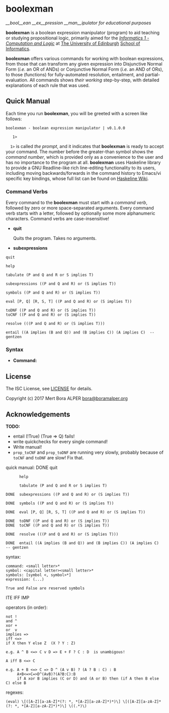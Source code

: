 # boolexman
*__bool__ean __ex__pression __man__ipulator for educational purposes*

__boolexman__ is a boolean expression manipulator (program) to aid teaching
or studying propositional logic, primarily aimed for the [*Informatics 1 -
Computation and Logic*](http://www.inf.ed.ac.uk/teaching/courses/inf1/cl/)
at [The University of Edinburgh](https://www.ed.ac.uk/)
[School of Informatics](http://www.inf.ed.ac.uk/).

__boolexman__ offers various commands for working with boolean expressions,
from those that can transform any given expression into Disjunctive Normal Form
(*i.e.* an OR of ANDs) or Conjunctive Normal Form (*i.e.* an AND of ORs), to
those (functions) for fully-automated resolution, entailment, and
partial-evaluation. All commands shows *their working* step-by-step, with
detailed explanations of each rule that was used.

## Quick Manual
Each time you run __boolexman__, you will be greeted with a screen like follows:

```
boolexman - boolean expression manipulator | v0.1.0.0

   1>
```

`   1> ` is called *the prompt*, and it indicates that __boolexman__ is ready to
accept your command. The number before the greater-than symbol shows the
*command number*, which is provided only as a convenience to the user and has no
importance to the program at all. __boolexman__ uses Haskeline library to
provide a GNU Readline-like rich line-editing functionality to its users,
including moving backwards/forwards in the command history to Emacs/vi specific
key bindings, whose full list can be found on
[Haskeline Wiki](https://github.com/judah/haskeline/wiki/KeyBindings).

### Command Verbs
Every command to the __boolexman__ must start with a *command verb*, followed by
zero or more space-separated arguments. Every command verb starts with a letter,
followed by optionally some more alphanumeric characters. Command verbs are
case-insensitive!

- __quit__

  Quits the program. Takes no arguments.

- __subexpressions__


```
quit

help

tabulate (P and Q and R or S implies T)

subexpressions ((P and Q and R) or (S implies T))

symbols ((P and Q and R) or (S implies T))

eval [P, Q] [R, S, T] ((P and Q and R) or (S implies T))

toDNF ((P and Q and R) or (S implies T))
toCNF ((P and Q and R) or (S implies T))

resolve (((P and Q and R) or (S implies T)))

entail ((A implies (B and Q)) and (B implies C)) (A implies C)  -- gentzen
```

### Syntax

* __Command:__

## License
The ISC License, see [LICENSE](./LICENSE) for details.

Copyright (c) 2017 Mert Bora ALPER <bora@boramalper.org>

## Acknowledgements



__TODO:__
* entail (!True) (True => Q) fails!
* write quickchecks for every single command!
* Write manual!
* `prop_toCNF` and `prop_toDNF` are running very slowly, probably because of
  `toCNF` and `toDNF` are slow! Fix that.

quick manual:
    DONE  quit

          help

          tabulate (P and Q and R or S implies T)

    DONE  subexpressions ((P and Q and R) or (S implies T))

    DONE  symbols ((P and Q and R) or (S implies T))

    DONE  eval [P, Q] [R, S, T] ((P and Q and R) or (S implies T))

    DONE  toDNF ((P and Q and R) or (S implies T))
    DONE  toCNF ((P and Q and R) or (S implies T))

    DONE  resolve (((P and Q and R) or (S implies T)))

    DONE  entail ((A implies (B and Q)) and (B implies C)) (A implies C)  -- gentzen

syntax:

    command: <small letter>*
    symbol: <capital letter><small letter>*
    symbols: [symbol <, symbol>*]
    expression: (...)

    True and False are reserved symbols

ITE
IFF
IMP

operators (in order):

    not !
    and ^
    xor +
    or  v
    implies =>
    iff <=>
    if X then Y else Z  (X ? Y : Z)

    e.g. A ^ B <=> C v D => E + F ? C : D  is unambigous!

    A iff B <=> C

    e.g. A + B <=> C => D ^ (A v B) ? (A ? B : C) : B
         A+B<=>C=>D^(AvB)?(A?B:C):B
         if A xor B implies (C or D) and (A or B) then (if A then B else C) else B

regexes:

    (eval) \[([A-Z][a-zA-Z]*(?: *, *[A-Z][a-zA-Z]*)*)\] \[([A-Z][a-zA-Z]*(?: *, *[A-Z][a-zA-Z]*)*)\] \((.*)\)
